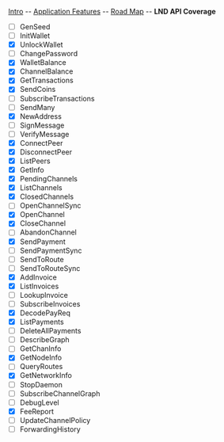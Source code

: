 [Intro](README.md) -- [Application Features](Application_features.md) -- [Road Map](Roadmap.md) -- **LND API Coverage**

- [ ] GenSeed
- [ ] InitWallet
- [x] UnlockWallet
- [ ] ChangePassword
- [x] WalletBalance
- [x] ChannelBalance
- [x] GetTransactions
- [x] SendCoins
- [ ] SubscribeTransactions
- [ ] SendMany
- [x] NewAddress
- [ ] SignMessage
- [ ] VerifyMessage
- [x] ConnectPeer
- [x] DisconnectPeer
- [x] ListPeers
- [x] GetInfo
- [x] PendingChannels
- [x] ListChannels
- [x] ClosedChannels
- [ ] OpenChannelSync
- [x] OpenChannel
- [x] CloseChannel
- [ ] AbandonChannel
- [x] SendPayment
- [ ] SendPaymentSync
- [ ] SendToRoute
- [ ] SendToRouteSync
- [x] AddInvoice
- [x] ListInvoices
- [ ] LookupInvoice
- [ ] SubscribeInvoices
- [x] DecodePayReq
- [x] ListPayments
- [ ] DeleteAllPayments
- [ ] DescribeGraph
- [ ] GetChanInfo
- [x] GetNodeInfo
- [ ] QueryRoutes
- [x] GetNetworkInfo
- [ ] StopDaemon
- [ ] SubscribeChannelGraph
- [ ] DebugLevel
- [x] FeeReport
- [ ] UpdateChannelPolicy
- [ ] ForwardingHistory
